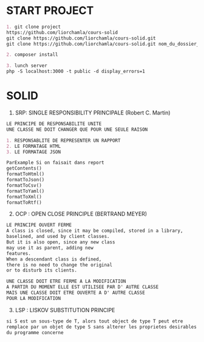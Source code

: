 # START PROJECT

```markdown
1. git clone project
https://github.com/liorchamla/cours-solid
git clone https://github.com/liorchamla/cours-solid.git
git clone https://github.com/liorchamla/cours-solid.git nom_du_dossier_project

2. composer install

3. lunch server
php -S localhost:3000 -t public -d display_errors=1
```

# SOLID
1. SRP: SINGLE RESPONSIBILITY PRINCIPALE (Robert C. Martin)
```markdown
LE PRINCIPE DE RESPONSABILITE UNITE
UNE CLASSE NE DOIT CHANGER QUE POUR UNE SEULE RAISON

1. RESPONSABLITE DE REPRESENTER UN RAPPORT
2. LE FORMATAGE HTML
3. LE FORMATAGE JSON

ParExample Si on faisait dans report
getContents()
formatToHtml()
formatToJson()
formatToCsv()
formatToYaml()
formatToXml()
formatToRtf()
```

2. OCP : OPEN CLOSE PRINCIPLE (BERTRAND MEYER)
```markdown
LE PRINCIPE OUVERT FERME
A class is closed, since it may be compiled, stored in a library,
baselined, and used by client classes.
But it is also open, since any new class
may use it as parent, adding new 
features.
When a descendant class is defined,
there is no need to change the original
or to disturb its clients.

UNE CLASSE DOIT ETRE FERME A LA MODIFICATION 
A PARTIR DU MOMENT ELLE EST UTILISEE PAR D' AUTRE CLASSE
MAIS UNE CLASSE DOIT ETRE OUVERTE A D' AUTRE CLASSE 
POUR LA MODIFICATION
```

3. LSP : LISKOV SUBSTITUTION PRINCIPE
```markdown
si S est un sous-type de T, alors tout object de type T peut etre
remplace par un objet de type S sans alterer les proprietes desirables
du programme concerne
```